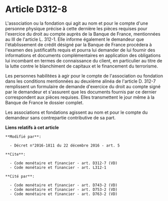 # Article D312-8

L'association ou la fondation qui agit au nom et pour le compte d'une personne physique précise à cette dernière les pièces
requises pour l'exercice du droit au compte auprès de la Banque de France, mentionnées au III  de l'article L. 312-1. Elle
informe également le demandeur que l'établissement de crédit désigné par la Banque de France procédera à l'examen des
justificatifs requis et pourra lui demander de lui fournir des informations et documents complémentaires en application des
obligations lui incombant en termes de connaissance du client, en particulier au titre de la lutte contre le blanchiment de
capitaux et le financement du terrorisme. 

Les personnes habilitées à agir pour le compte de l'association ou fondation dans les conditions mentionnées au deuxième
alinéa de l'article D. 312-7 remplissent un formulaire de demande d'exercice du droit au compte signé par le demandeur et
s'assurent que les documents fournis par ce dernier correspondent aux pièces requises. Elles transmettent le jour même à la
Banque de France le dossier complet. 

Les associations et fondations agissent au nom et pour le compte du demandeur sans contrepartie contributive de sa part.

**Liens relatifs à cet article**

	**Modifié par**:

	  - Décret n°2016-1811 du 22 décembre 2016 - art. 5

	**Cite**:

	  - Code monétaire et financier - art. D312-7 (VD)
	  - Code monétaire et financier - art. L312-1

	**Cité par**:

	  - Code monétaire et financier - art. D743-2 (VD)
	  - Code monétaire et financier - art. D753-2 (VD)
	  - Code monétaire et financier - art. D763-2 (VD)
